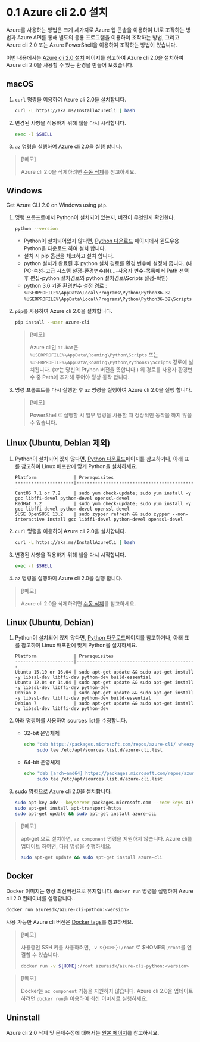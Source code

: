 # 0.1 Azure cli 2.0 설치
Azure를 사용하는 방법은 크게 세가지로 Azure 웹 콘솔을 이용하여 UI로 조작하는 방법과 Azure API를 통해 별도의 응용 프로그램을 이용하여 조작하는 방법, 그리고 Azure cli 2.0 또는 Azure PowerShell을 이용하여 조작하는 방법이 있습니다.

이번 내용에서는 [Azure cli 2.0 설치](https://docs.microsoft.com/en-us/cli/azure/install-azure-cli) 페이지를 참고하여 Azure cli 2.0을 설치하여 Azure cli 2.0을 사용할 수 있는 환경을 만들어 보겠습니다.

## macOS

1. `curl` 명령을 이용하여 Azure cli 2.0을 설치합니다.

   ```bash
   curl -L https://aka.ms/InstallAzureCli | bash
   ```

2. 변경된 사항을 적용하기 위해 쉘을 다시 시작합니다.

   ```bash
   exec -l $SHELL
   ```
   
3. `az` 명령을 실행하여 Azure cli 2.0을 실행 합니다.

> [!메모]
>
> Azure cli 2.0을 삭제하려면 [수동 삭제](#uninstall)를 참고하세요.

## Windows

Get Azure CLI 2.0 on Windows using `pip`. 

1. 명령 프롬프트에서 Python이 설치되어 있는지, 버전이 무엇인지 확인한다.

   ```bash
   python --version
   ```

   - Python이 설치되어있지 않다면, [Python 다운로드](https://www.python.org/downloads/) 페이지에서 윈도우용 Python을 다운로드 하여 설치 합니다.
   - 설치 시 pip 옵션을 체크하고 설치 합니다.
   - python 설치가 완료된 후 python 설치 경로를 환경 변수에 설정해 줍니다. (내 PC-속성-고급 시스템 설정-환경변수(N)...-사용자 변수-목록에서 Path 선택 후 편집-python 설치경로와 python 설치경로\Scripts 설정-확인)
   - python 3.6 기준 환경변수 설정 경로 : `%USERPROFILE%\AppData\Local\Programs\Python\Python36-32`
   `%USERPROFILE%\AppData\Local\Programs\Python\Python36-32\Scripts`

3. `pip`를 사용하여 Azure cli 2.0을 설치합니다.

   ```bash
   pip install --user azure-cli
   ```

   > [!메모]
   >
   > Azure cli인 `az.bat`은  `%USERPROFILE%\AppData\Roaming\Python\Scripts`
   > 또는 `%USERPROFILE%\AppData\Roaming\Python\PythonXY\Scripts` 경로에 설치됩니다.
   > (`XY`는 당신의 Ptyhon 버전을 뜻합니다.)
   > 위 경로를 사용자 환경변수 중 Path에 추가해 주어야 정상 동작 합니다.
   
4. 명령 프롬프트를 다시 실행한 후 `az` 명령을 실행하여 Azure cli 2.0을 실행 합니다.

   > [!메모]
   >
   > PowerShell로 실행할 시 일부 명령을 사용할 때 정상적인 동작을 하지 않을 수 있습니다.

## Linux (Ubuntu, Debian 제외)

1. Python이 설치되어 있지 않다면, [Python 다운로드](https://www.python.org/downloads)페이지를 참고하거나, 아래 표를 참고하여 Linux 배포판에 맞게 Python을 설치하세요.

   ```
   Platform              | Prerequisites
   ----------------------|---------------------------------------------
   CentOS 7.1 or 7.2     | sudo yum check-update; sudo yum install -y gcc libffi-devel python-devel openssl-devel
   RedHat 7.2            | sudo yum check-update; sudo yum install -y gcc libffi-devel python-devel openssl-devel
   SUSE OpenSUSE 13.2    | sudo zypper refresh && sudo zypper --non-interactive install gcc libffi-devel python-devel openssl-devel
   ```

2. `curl` 명령을 이용하여 Azure cli 2.0을 설치합니다.

   ```bash
   curl -L https://aka.ms/InstallAzureCli | bash
   ```

3. 변경된 사항을 적용하기 위해 쉘을 다시 시작합니다.

   ```bash
   exec -l $SHELL
   ```
   
4. `az` 명령을 실행하여 Azure cli 2.0을 실행 합니다.

> [!메모]
>
> Azure cli 2.0을 삭제하려면 [수동 삭제](#uninstall)를 참고하세요.

## Linux (Ubuntu, Debian)

1. Python이 설치되어 있지 않다면, [Python 다운로드](https://www.python.org/downloads)페이지를 참고하거나, 아래 표를 참고하여 Linux 배포판에 맞게 Python을 설치하세요.

   ```
   Platform              | Prerequisites
   ----------------------|---------------------------------------------
   Ubuntu 15.10 or 16.04 | sudo apt-get update && sudo apt-get install -y libssl-dev libffi-dev python-dev build-essential
   Ubuntu 12.04 or 14.04 | sudo apt-get update && sudo apt-get install -y libssl-dev libffi-dev python-dev
   Debian 8              | sudo apt-get update && sudo apt-get install -y libssl-dev libffi-dev python-dev build-essential
   Debian 7              | sudo apt-get update && sudo apt-get install -y libssl-dev libffi-dev python-dev
   ```

2. 아래 명령어를 사용하여 sources list를 수정합니다.

   - 32-bit 운영체제

     ```bash
     echo "deb https://packages.microsoft.com/repos/azure-cli/ wheezy main" | \
          sudo tee /etc/apt/sources.list.d/azure-cli.list
     ```

   - 64-bit 운영체제

     ```bash
     echo "deb [arch=amd64] https://packages.microsoft.com/repos/azure-cli/ wheezy main" | \
          sudo tee /etc/apt/sources.list.d/azure-cli.list
     ```

2. sudo 명령으로 Azure cli 2.0을 설치합니다.

   ```bash
   sudo apt-key adv --keyserver packages.microsoft.com --recv-keys 417A0893
   sudo apt-get install apt-transport-https
   sudo apt-get update && sudo apt-get install azure-cli
   ```
> [!메모]
>
> apt-get 으로 설치하면, `az component` 명령을 지원하지 않습니다.
Azure cli를 업데이트 하여면, 다음 명령을 수행하세요.
>
> ```bash
> sudo apt-get update && sudo apt-get install azure-cli
> ```

## Docker

Docker 이미지는 항상 최신버전으로 유지합니다. `docker run` 명령을 실행하여 Azure cli 2.0 컨테이너를 실행합니다..

```bash
docker run azuresdk/azure-cli-python:<version>
```

사용 가능한 Azure cli 버전은 [Docker tags](https://hub.docker.com/r/azuresdk/azure-cli-python/tags/)를 참고하세요.

> [!메모]
>
> 사용중인 SSH 키를 사용하려면, `-v ${HOME}:/root` 로 $HOME의 `/root`를 연결할 수 있습니다.
>
> ```bash
> docker run -v ${HOME}:/root azuresdk/azure-cli-python:<version>
> ```

> [!메모]
>
> Docker는 `az component` 기능을 지원하지 않습니다. Azure cli 2.0을 업데이트 하려면 `docker run`을 이용하여 최신 이미지로 실행하세요.

## Uninstall

Azure cli 2.0 삭제 및 문제수정에 대해서는 [원본 페이지](https://docs.microsoft.com/en-us/cli/azure/install-azure-cli)를 참고하세요.